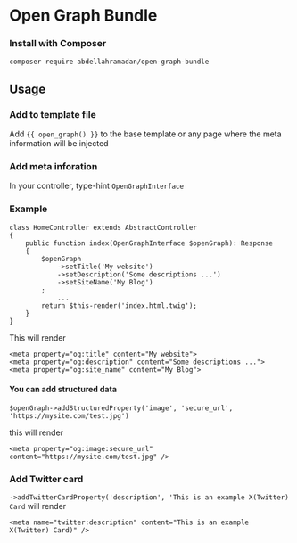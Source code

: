 # Open Graph Bundle 
### Install with Composer 
`composer require abdellahramadan/open-graph-bundle`

## Usage

### Add to template file
Add ```{{ open_graph() }}``` to the base template or any page where the meta information will be injected

### Add meta inforation
In your controller, type-hint `OpenGraphInterface`

### Example
```
class HomeController extends AbstractController
{
    public function index(OpenGraphInterface $openGraph): Response
    {
        $openGraph
            ->setTitle('My website')
            ->setDescription('Some descriptions ...')
            ->setSiteName('My Blog')
        ;
            ...
        return $this-render('index.html.twig');
    }
}
```
This will render
```
<meta property="og:title" content="My website">
<meta property="og:description" content="Some descriptions ...">
<meta property="og:site_name" content="My Blog">
```

#### You can add structured data
``` 
$openGraph->addStructuredProperty('image', 'secure_url', 'https://mysite.com/test.jpg')
```
this will render 

``` 
<meta property="og:image:secure_url" content="https://mysite.com/test.jpg" />
```

### Add Twitter card

```->addTwitterCardProperty('description', 'This is an example X(Twitter) Card```
will render 
```angular2html
<meta name="twitter:description" content="This is an example X(Twitter) Card)" />
```
